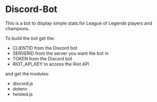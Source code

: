 # Discord-Bot

This is a bot to display simple stats for League of Legends players and champions. 

To build the bot get the:
- CLIENTID from the Discord bot
- SERVERID from the server you want the bot in
- TOKEN from the Discord bot
- RIOT_API_KEY to access the Riot API

and get the modules:
- discord.js
- dotenv
- twisted.js

